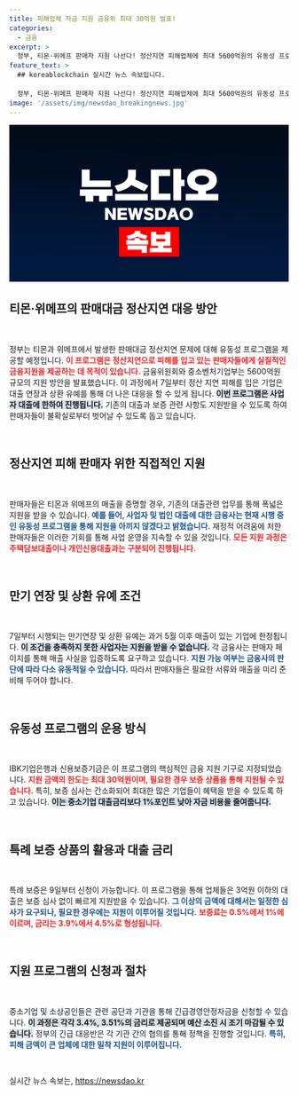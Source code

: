 ```yaml
---
title: 피해업체 자금 지원 금융위 최대 30억원 발표!
categories:
  - 금융
excerpt: >
  정부, 티몬·위메프 판매자 지원 나선다! 정산지연 피해업체에 최대 5600억원의 유동성 프로그램을 통해 만기 연장 및 상환 유예, 특례 보증금 지원 등의 대책을 추진한다. 긴급 지원이 필요한 기업들은 오는 7일부터 신청 가능!
feature_text: >
  ## koreablockchain 실시간 뉴스 속보입니다.

  정부, 티몬·위메프 판매자 지원 나선다! 정산지연 피해업체에 최대 5600억원의 유동성 프로그램을 통해 만기 연장 및 상환 유예, 특례 보증금 지원 등의 대책을 추진한다. 긴급 지원이 필요한 기업들은 오는 7일부터 신청 가능!
image: '/assets/img/newsdao_breakingnews.jpg'
---
```


<p><img src="/assets/img/newsdao_breakingnews.jpg" alt="koreablockchain 속보" /></p>

<h2 data-ke-size="size26">티몬·위메프의 판매대금 정산지연 대응 방안</h2>

<p data-ke-size="size16">&nbsp;</p> 

<p>정부는 티몬과 위메프에서 발생한 판매대금 정산지연 문제에 대해 유동성 프로그램을 제공할 예정입니다. <b><span style="color: #ee2323;"> 이 프로그램은 정산지연으로 피해를 입고 있는 판매자들에게 실질적인 금융지원을 제공하는 데 목적이 있습니다.</span></b> 금융위원회와 중소벤처기업부는 5600억원 규모의 지원 방안을 발표했습니다. 이 과정에서 7일부터 정산 지연 피해를 입은 기업은 대출 연장과 상환 유예를 통해 더 나은 대응을 할 수 있게 됩니다. <b><span style="background-color: #21538527;"> 이번 프로그램은 사업자 대출에 한하여 진행됩니다.</span></b> 기존의 대출과 보증 관련 사항도 지원받을 수 있도록 하여 판매자들이 불확실로부터 벗어날 수 있도록 돕고 있습니다.</p>

<p data-ke-size="size16">&nbsp;</p> 

<h2 data-ke-size="size26">정산지연 피해 판매자 위한 직접적인 지원</h2>

<p data-ke-size="size16">&nbsp;</p> 

<p>판매자들은 티몬과 위메프의 매출을 증명할 경우, 기존의 대출관련 업무를 통해 폭넓은 지원을 받을 수 있습니다. <b><span style="color: #1a5490;"> 예를 들어, 사업자 및 법인 대출에 대한 금융사는 현재 시행 중인 유동성 프로그램을 통해 지원을 아끼지 않겠다고 밝혔습니다.</span></b> 재정적 어려움에 처한 판매자들은 이러한 기회를 통해 사업 운영을 지속할 수 있을 것입니다. <b><span style="color: #ee2323;"> 모든 지원 과정은 주택담보대출이나 개인신용대출과는 구분되어 진행됩니다.</span></b></p>

<p data-ke-size="size16">&nbsp;</p> 

<h2 data-ke-size="size26">만기 연장 및 상환 유예 조건</h2>

<p data-ke-size="size16">&nbsp;</p> 

<p>7일부터 시행되는 만기연장 및 상환 유예는 과거 5월 이후 매출이 있는 기업에 한정됩니다. <b><span style="background-color: #21538527;"> 이 조건을 충족하지 못한 사업자는 지원을 받을 수 없습니다.</span></b> 각 금융사는 판매자 페이지를 통해 매출 사실을 입증하도록 요구하고 있습니다. <b><span style="color: #1a5490;"> 지원 가능 여부는 금융사의 판단에 따라 다소 유동적일 수 있습니다.</span></b> 따라서 판매자들은 필요한 서류와 매출을 미리 준비해 두어야 합니다.</p>

<p data-ke-size="size16">&nbsp;</p> 

<h2 data-ke-size="size26">유동성 프로그램의 운용 방식</h2>

<p data-ke-size="size16">&nbsp;</p> 

<p>IBK기업은행과 신용보증기금은 이 프로그램의 핵심적인 금융 지원 기구로 지정되었습니다. <b><span style="color: #ee2323;"> 지원 금액의 한도는 최대 30억원이며, 필요한 경우 보증 상품을 통해 지원될 수 있습니다.</span></b> 특히, 보증 심사는 간소화되어 최대한 많은 기업들이 혜택을 받을 수 있도록 하고 있습니다. <b><span style="background-color: #21538527;"> 이는 중소기업 대출금리보다 1%포인트 낮아 자금 비용을 줄여줍니다.</span></b> </p>

<p data-ke-size="size16">&nbsp;</p>

<h2 data-ke-size="size26">특례 보증 상품의 활용과 대출 금리</h2>

<p data-ke-size="size16">&nbsp;</p> 

<p>특례 보증은 9일부터 신청이 가능합니다. 이 프로그램을 통해 업체들은 3억원 이하의 대출은 보증 심사 없이 빠르게 지원받을 수 있습니다. <b><span style="color: #1a5490;"> 그 이상의 금액에 대해서는 일정한 심사가 요구되나, 필요한 경우에는 지원이 이루어질 것입니다.</span></b> <b><span style="color: #ee2323;"> 보증료는 0.5%에서 1%에 이르며, 금리는 3.9%에서 4.5%로 형성됩니다.</span></b></p>

<p data-ke-size="size16">&nbsp;</p> 

<h2 data-ke-size="size26">지원 프로그램의 신청과 절차</h2>

<p data-ke-size="size16">&nbsp;</p> 

<p>중소기업 및 소상공인들은 관련 공단과 기관을 통해 긴급경영안정자금을 신청할 수 있습니다. <b><span style="background-color: #21538527;"> 이 과정은 각각 3.4%, 3.51%의 금리로 제공되며 예산 소진 시 조기 마감될 수 있습니다.</span></b> 정부의 긴급 대응반은 각 기관 간의 협의를 통해 정책을 진행할 것입니다. <b><span style="color: #1a5490;"> 특히, 피해 금액이 큰 업체에 대한 밀착 지원이 이루어집니다.</span></b> </p>

<p data-ke-size="size16">&nbsp;</p>
실시간 뉴스 속보는, <a href="https://newsdao.kr" rel="dofollow">https://newsdao.kr</a>


